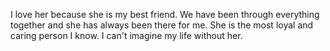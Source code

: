 

I love her because she is my best friend. We have been through everything together and she has always been there for me. She is the most loyal and caring person I know. I can't imagine my life without her.